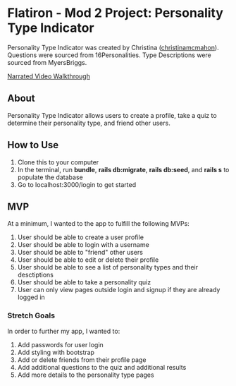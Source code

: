 Flatiron - Mod 2 Project: Personality Type Indicator
========================

Personality Type Indicator was created by Christina ([christinamcmahon](https://github.com/christinamcmahon)). 
Questions were sourced from 16Personalities.
Type Descriptions were sourced from MyersBriggs.

[Narrated Video Walkthrough](https://youtu.be/Ar4uMlDEY6Y)

## About

Personality Type Indicator allows users to create a profile, take a quiz to determine their personality type, and friend other users.

## How to Use
 
1. Clone this to your computer
2. In the terminal, run **bundle**, **rails db:migrate**, **rails db:seed**, and **rails s** to populate the database
3. Go to localhost:3000/login to get started

## MVP

At a minimum, I wanted to the app to fulfill the following MVPs:
1. User should be able to create a user profile
2. User should be able to login with a username
3. User should be able to "friend" other users
4. User should be able to edit or delete their profile
5. User should be able to see a list of personality types and their desctiptions
6. User should be able to take a personality quiz
7. User can only view pages outside login and signup if they are already logged in

### Stretch Goals

In order to further my app, I wanted to:
1. Add passwords for user login
2. Add styling with bootstrap
3. Add or delete friends from their profile page
4. Add additional questions to the quiz and additional results
5. Add more details to the personality type pages

